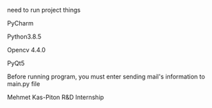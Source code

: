 need to run project things

PyCharm 

Python3.8.5

Opencv 4.4.0

PyQt5

Before running program, you must enter sending mail's information to main.py file

Mehmet Kas-Piton R&D Internship

